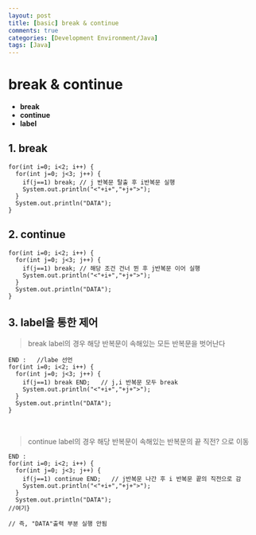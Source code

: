 ```yaml
---
layout: post
title: [basic] break & continue
comments: true
categories: [Development Environment/Java]
tags: [Java]
---
```


# break & continue

* __break__
* __continue__
* __label__

## 1. break
>
>
```{.java}
for(int i=0; i<2; i++) {
  for(int j=0; j<3; j++) {
    if(j==1) break; // j 반복문 탈출 후 i반복문 실행
    System.out.println("<"+i+","+j+">");
  }
  System.out.println("DATA");
}
```



## 2. continue
>
>
```{.java}
for(int i=0; i<2; i++) {
  for(int j=0; j<3; j++) {
    if(j==1) break; // 해당 조건 건너 뛴 후 j반복문 이어 실행
    System.out.println("<"+i+","+j+">");
  }
  System.out.println("DATA");
}
```

## 3. label을 통한 제어
> break label의 경우 해당 반복문이 속해있는 모든 반복문을 벗어난다
```{.java}
END :   //labe 선언
for(int i=0; i<2; i++) {
  for(int j=0; j<3; j++) {
    if(j==1) break END;   // j,i 반복문 모두 break
    System.out.println("<"+i+","+j+">");
  }
  System.out.println("DATA");
}
```

<br>

> continue label의 경우 해당 반복문이 속해있는 반복문의 끝 직전? 으로 이동
```{.java}
END :
for(int i=0; i<2; i++) {
  for(int j=0; j<3; j++) {
    if(j==1) continue END;   // j반복문 나간 후 i 반복문 끝의 직전으로 감
    System.out.println("<"+i+","+j+">");
  }
  System.out.println("DATA");
//여기}

// 즉, "DATA"출력 부분 실행 안됨
```
